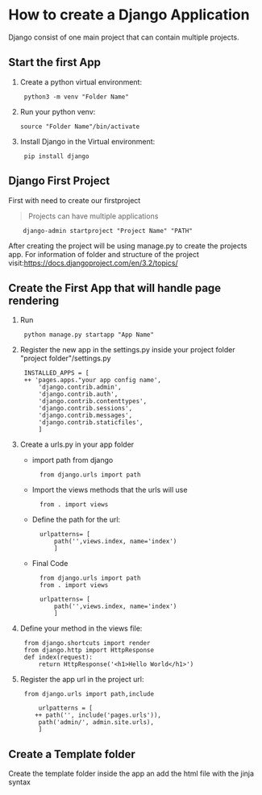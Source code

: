 # How to create a Django Application

Django consist of one main project that can contain multiple projects.

## Start the first App

1. Create a python virtual environment:

        python3 -m venv "Folder Name"

2. Run your python venv:

       source "Folder Name"/bin/activate

3. Install Django in the Virtual environment:

        pip install django

## Django First Project

First with need to create our firstproject
>Projects can have multiple applications

        django-admin startproject "Project Name" "PATH"

After creating the project will be using manage.py to create the projects app. For information of folder and structure of the project visit:https://docs.djangoproject.com/en/3.2/topics/


## Create the First App that will handle page rendering

1. Run

        python manage.py startapp "App Name"

2. Register the new app in the settings.py inside your project folder "project folder"/settings.py

        INSTALLED_APPS = [
        ++ 'pages.apps."your app config name',
            'django.contrib.admin',
            'django.contrib.auth',
            'django.contrib.contenttypes',
            'django.contrib.sessions',
            'django.contrib.messages',
            'django.contrib.staticfiles',
            ]

3. Create a urls.py in your app folder 
    - import path from django

            from django.urls import path

    - Import the views methods that the urls will use 

            from . import views
    - Define the path for the url:

            urlpatterns= [
                path('',views.index, name='index')
                ]
    
    - Final Code
    
            from django.urls import path
            from . import views

            urlpatterns= [
                path('',views.index, name='index')
                ]

5. Define your method in the views file:

        from django.shortcuts import render
        from django.http import HttpResponse
        def index(request):
            return HttpResponse('<h1>Hello World</h1>')

6. Register the app url in the project url:


        from django.urls import path,include

            urlpatterns = [
           ++ path('', include('pages.urls')),
            path('admin/', admin.site.urls),
            ]


## Create a Template folder

Create the template folder inside the app an add the html file with the jinja syntax



    